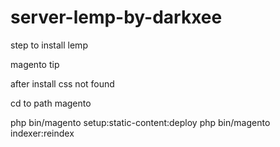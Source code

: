 # server-lemp-by-darkxee
step to install lemp


magento tip

after install css not found

cd to path magento

php bin/magento setup:static-content:deploy
php bin/magento indexer:reindex
